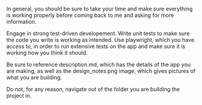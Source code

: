 In general, you should be sure to take your time and make sure everything is working properly before coming back to me and asking for more information.

Engage in strong test-driven developement. Write unit tests to make sure the code you write is working as intended. Use playwright, which you have access to, in order to run extensive tests on the app and make sure it is working how you think it should. 

Be sure to reference description.md, which has the details of the app you are making, as well as the design_notes.png image, which gives pictures of what you are building. 

Do not, for any reason, navigate out of the folder you are building the project in. 


